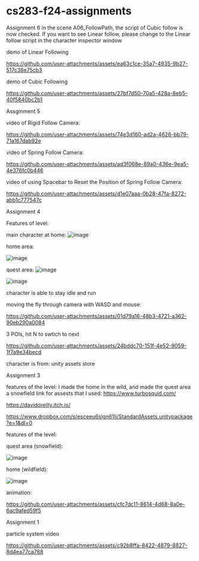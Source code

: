 # cs283-f24-assignments

Assignment 6
in the scene A06_FollowPath, the script of Cubic follow is now checked. If you want to see Linear follow, please change to the Linear follow script in the character inspector window

demo of Linear Following

https://github.com/user-attachments/assets/ea63c1ce-35a7-4935-9b27-517c38e75cb3




demo of Cubic Following

https://github.com/user-attachments/assets/27bf7d50-70a5-428a-8eb5-40f5840bc2b1




Assginment 5

video of Rigid Follow Camera:

https://github.com/user-attachments/assets/74e3d160-ad2a-4626-bb79-71a167dab92e


video of Spring Follow Camera:

https://github.com/user-attachments/assets/ad3f068e-89a0-436e-9ea5-4e376fc0b446


video of using Spacebar to Reset the Position of Spring Follow Camera:

https://github.com/user-attachments/assets/d1e07aaa-0b28-47fa-8272-abb1c777547c



Assignment 4

Features of level:

main character at home:
![image](https://github.com/user-attachments/assets/55a2b8ad-dfa4-4626-91ec-24c8e6eb2da0)

home area:

![image](https://github.com/user-attachments/assets/a0b6012f-5cea-4ffd-9b79-706b32c60633)

quest area:
![image](https://github.com/user-attachments/assets/055fc46e-0327-402e-b611-69caa0bfb9ef)

![image](https://github.com/user-attachments/assets/ec4d0817-ac45-4ac5-bc2c-feda1b1078c7)

character is able to stay idle and run

moving the fly through camera with WASD and mouse:

https://github.com/user-attachments/assets/01d79a16-48b3-4721-a362-90eb290a0084



3 POIs, hit N to swtich to next

https://github.com/user-attachments/assets/24bddc70-151f-4e52-9059-1f7a9e34becd



character is from: unity assets store


Assignment 3

features of the level:
I made the home in the wild, and made the quest area a snowfield
link for assests that I used:
https://www.turbosquid.com/

https://davidoreilly.itch.io/

https://www.dropbox.com/s/esceeu6slgn61lj/StandardAssets.unitypackage?e=1&dl=0


features of the level:

quest area (snowfield):

![image](https://github.com/user-attachments/assets/ba8a10ba-3a1f-47d1-9ecb-f415a55cf056)




home (wildfield):

![image](https://github.com/user-attachments/assets/2f4d5652-0da5-460e-a833-c2033111ccf4)


animation:


https://github.com/user-attachments/assets/cfc7dc11-8614-4d68-8a0e-6ac9afed59f5





Assignment 1

particle system video


https://github.com/user-attachments/assets/c92b8ffa-8422-4879-8827-8d4ea77ca788




